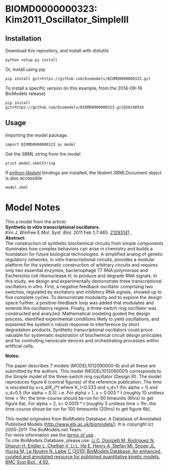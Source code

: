 # BIOMD0000000323: Kim2011_Oscillator_SimpleIII

## Installation

Download this repository, and install with distutils

`python setup.py install`

Or, install using pip

`pip install git+https://github.com/biomodels/BIOMD0000000323.git`

To install a specific version (in this example, from the 2014-09-16 BioModels release)

`pip install git+https://github.com/biomodels/BIOMD0000000323.git@20140916`

## Usage

Importing the model package.

`import BIOMD0000000323 as model`

Get the SBML string from the model

`print model.sbmlString`

If [python-libsbml](https://pypi.python.org/pypi/python-libsbml) bindings are
installed, the libsbml.SBMLDocument object is also accessible

`model.sbml`


# Model Notes


This a model from the article:  
**Synthetic in vitro transcriptional oscillators.**   
Kim J, Winfree E _Mol. Syst. Biol._ 2011 Feb 1;7:465.
[21283141](http://www.ncbi.nlm.nih.gov/pubmed/21283141) ,  
**Abstract:**   
The construction of synthetic biochemical circuits from simple components
illuminates how complex behaviors can arise in chemistry and builds a
foundation for future biological technologies. A simplified analog of genetic
regulatory networks, in vitro transcriptional circuits, provides a modular
platform for the systematic construction of arbitrary circuits and requires
only two essential enzymes, bacteriophage T7 RNA polymerase and Escherichia
coli ribonuclease H, to produce and degrade RNA signals. In this study, we
design and experimentally demonstrate three transcriptional oscillators in
vitro. First, a negative feedback oscillator comprising two switches,
regulated by excitatory and inhibitory RNA signals, showed up to five complete
cycles. To demonstrate modularity and to explore the design space further, a
positive-feedback loop was added that modulates and extends the oscillatory
regime. Finally, a three-switch ring oscillator was constructed and analyzed.
Mathematical modeling guided the design process, identified experimental
conditions likely to yield oscillations, and explained the system's robust
response to interference by short degradation products. Synthetic
transcriptional oscillators could prove valuable for systematic exploration of
biochemical circuit design principles and for controlling nanoscale devices
and orchestrating processes within artificial cells.

**Notes:**

The paper describes 7 models (MODEL1012090000-6) and all these are submitted
by the authors. This model (MODEL1012090001) corresponds to the Simple model
of the three-switch ring oscillator (Design III). The model reproduces figure
6 (central figures) of the reference publication. The time is rescaled by
s=v_d/K_I*t where K_I=0.333 and v_d=1 (for alpha = 1) and v_d=0.5 (for alpha =
0.5). i.e. For alpha = 1, s = 0.003 * t (roughly 10 unitless time = 1hr; the
time-course should be run for 60 timeunits (6hrs) to get figure 6a). For alpha
= 2, s= 0.0015 * t (roughly 5 unitless time = 1hr; the time-course shoue be
run for 100 timesunits (20hrs) to get figure 6b).

This model originates from BioModels Database: A Database of Annotated
Published Models (http://www.ebi.ac.uk/biomodels/). It is copyright (c)
2005-2011 The BioModels.net Team.  
For more information see the [terms of
use](http://www.ebi.ac.uk/biomodels/legal.html) .  
To cite BioModels Database, please use: [Li C, Donizelli M, Rodriguez N,
Dharuri H, Endler L, Chelliah V, Li L, He E, Henry A, Stefan MI, Snoep JL,
Hucka M, Le Novère N, Laibe C (2010) BioModels Database: An enhanced, curated
and annotated resource for published quantitative kinetic models. BMC Syst
Biol., 4:92.](http://www.ncbi.nlm.nih.gov/pubmed/20587024)



